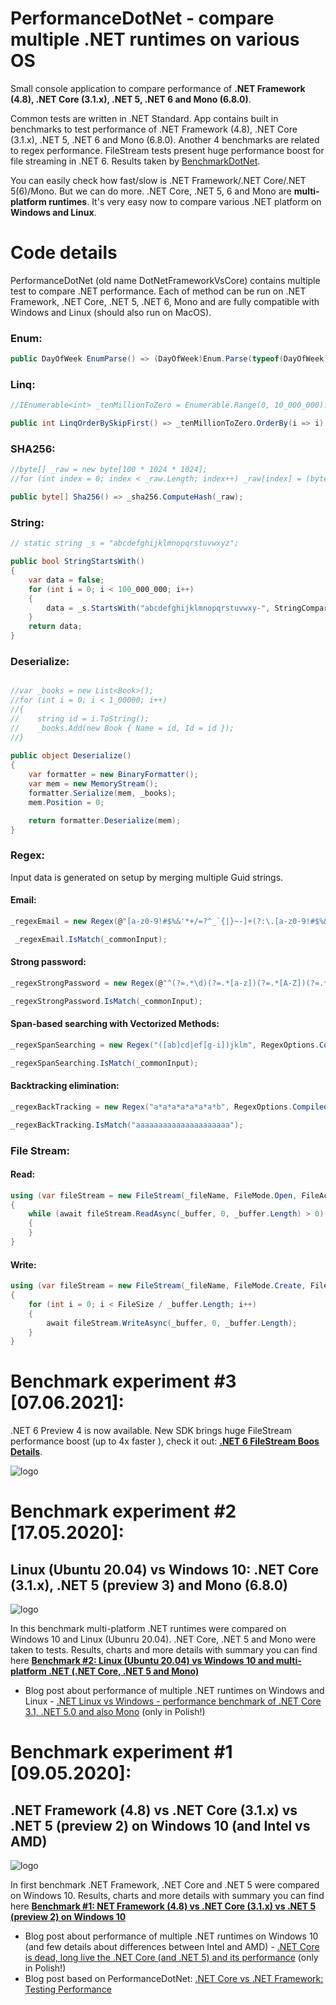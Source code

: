 # PerformanceDotNet - compare multiple .NET runtimes on various OS
Small console application to compare performance of **.NET Framework (4.8), .NET Core (3.1.x), .NET 5, .NET 6 and Mono (6.8.0)**.

Common tests are written in .NET Standard. App contains built in benchmarks to test performance of .NET Framework (4.8), .NET Core (3.1.x), .NET 5, .NET 6 and Mono (6.8.0). Another 4 benchmarks are related to regex performance. FileStream tests present huge performance boost for file streaming in .NET 6. Results taken by [BenchmarkDotNet](https://benchmarkdotnet.org/).

 You can easily  check how fast/slow is .NET Framework/.NET Core/.NET 5(6)/Mono. But we can do more. .NET Core, .NET 5, 6 and Mono are **multi-platform runtimes**. It's very easy now to compare various .NET platform on **Windows and Linux**.

# Code details

PerformanceDotNet (old name DotNetFrameworkVsCore) contains multiple test to compare .NET performance. Each of method can be run on .NET Framework, .NET Core, .NET 5, .NET 6,  Mono and are fully compatible with Windows and Linux (should also run on MacOS).

### Enum:
```csharp
public DayOfWeek EnumParse() => (DayOfWeek)Enum.Parse(typeof(DayOfWeek), "Thursday");
```

### Linq:
```csharp
//IEnumerable<int> _tenMillionToZero = Enumerable.Range(0, 10_000_000).Reverse();

public int LinqOrderBySkipFirst() => _tenMillionToZero.OrderBy(i => i).Skip(4).First();
```

### SHA256:
```csharp
//byte[] _raw = new byte[100 * 1024 * 1024];
//for (int index = 0; index < _raw.Length; index++) _raw[index] = (byte)index;

public byte[] Sha256() => _sha256.ComputeHash(_raw);
```

### String:
```csharp
// static string _s = "abcdefghijklmnopqrstuvwxyz";

public bool StringStartsWith()
{
    var data = false;
    for (int i = 0; i < 100_000_000; i++)
    {
        data = _s.StartsWith("abcdefghijklmnopqrstuvwxy-", StringComparison.Ordinal);
    }
    return data;
}
```

### Deserialize:
```csharp

//var _books = new List<Book>();
//for (int i = 0; i < 1_00000; i++)
//{
//    string id = i.ToString();
//    _books.Add(new Book { Name = id, Id = id });
//}
    
public object Deserialize()
{    
    var formatter = new BinaryFormatter();
    var mem = new MemoryStream();
    formatter.Serialize(mem, _books);
    mem.Position = 0;

    return formatter.Deserialize(mem);
}
```

### Regex:

Input data is generated on  setup by merging multiple Guid strings.

#### Email:

```csharp
_regexEmail = new Regex(@"[a-z0-9!#$%&'*+/=?^_`{|}~-]+(?:\.[a-z0-9!#$%&'*+/=?^_`{|}~-]+)*@(?:[a-z0-9](?:[a-z0-9-]*[a-z0-9])?\.)+[a-z0-9](?:[a-z0-9-]*[a-z0-9])?", RegexOptions.Compiled);

 _regexEmail.IsMatch(_commonInput);
```

#### Strong password:

```csharp
_regexStrongPassword = new Regex(@"^(?=.*\d)(?=.*[a-z])(?=.*[A-Z])(?=.*[a-zA-Z]).{8,}$", RegexOptions.Compiled);

_regexStrongPassword.IsMatch(_commonInput);
```

#### Span-based searching with Vectorized Methods:

```csharp
_regexSpanSearching = new Regex("([ab]cd|ef[g-i])jklm", RegexOptions.Compiled);

_regexSpanSearching.IsMatch(_commonInput);
```

#### Backtracking elimination:

```csharp
_regexBackTracking = new Regex("a*a*a*a*a*a*a*b", RegexOptions.Compiled);;

_regexBackTracking.IsMatch("aaaaaaaaaaaaaaaaaaaaa");
```

### File Stream:


#### Read:

```csharp
using (var fileStream = new FileStream(_fileName, FileMode.Open, FileAccess.Read, FileShare.Read, bufferSize: 4096, useAsync: true))
{
    while (await fileStream.ReadAsync(_buffer, 0, _buffer.Length) > 0)
    {
    }
}
```

#### Write:

```csharp
using (var fileStream = new FileStream(_fileName, FileMode.Create, FileAccess.Write, FileShare.Read, bufferSize: 4096, useAsync: true))
{
    for (int i = 0; i < FileSize / _buffer.Length; i++)
    {
        await fileStream.WriteAsync(_buffer, 0, _buffer.Length);
    }
}
```  
# Benchmark experiment  #3 [07.06.2021]:

.NET 6 Preview 4 is now available. New SDK brings huge FileStream performance boost (up to 4x faster ), check it out: **[.NET 6 FileStream Boos Details](doc/Benchmark_DotNet6.md)**.

![logo](img/ben3.png)


# Benchmark experiment  #2 [17.05.2020]: 
## Linux (Ubuntu 20.04) vs Windows 10: .NET Core (3.1.x), .NET 5 (preview 3) and Mono (6.8.0)

![logo](img/ben2.png)

In this benchmark multi-platform .NET runtimes were compared on Windows 10 and Linux (Ubunru 20.04). .NET Core, .NET 5 and Mono were taken to tests. Results, charts and more details with summary you can find here **[Benchmark #2: Linux (Ubuntu 20.04) vs Windows 10 and multi-platform .NET (.NET Core, .NET 5 and Mono)](doc/Benchmark_WindowsLinux_CoreNet5Mono.md)**

* Blog post about performance of multiple .NET runtimes on Windows and Linux - [.NET Linux vs Windows - performance benchmark  of .NET Core 3.1, .NET 5.0 and also Mono](https://www.dobreprogramy.pl/djfoxer/NET-Linux-vs-Windows-test-wydajnosci-NET-Core-NET-a-takze-Mono,107926.html) (only in Polish!)

# Benchmark experiment  #1 [09.05.2020]: 
## .NET Framework (4.8) vs .NET Core (3.1.x) vs .NET 5 (preview 2) on Windows 10 (and Intel vs AMD)

![logo](img/ben1.png)

In first benchmark .NET Framework, .NET Core and .NET 5 were compared on Windows 10. Results, charts and more details with summary you can find here **[Benchmark #1: NET Framework (4.8) vs .NET Core (3.1.x) vs .NET 5 (preview 2) on Windows 10](doc/Benchmark_Windows_ClassicCoreNet5.md)**

* Blog post about performance of multiple .NET runtimes on Windows 10 (and few details about differences between Intel and AMD) - [.NET Core is dead, long live the .NET Core (and .NET 5) and its performance](https://www.dobreprogramy.pl/djfoxer/Umarl-NET-Framework-niech-zyje-NET-Core-oraz-NET-i-jego-wydajnosc,105443.html) (only in Polish!)
* Blog post based on PerformanceDotNet: [.NET Core vs .NET Framework: Testing Performance](https://www.softwarehut.com/blog/tech/net-core-vs-net-framework-testing-performance)









